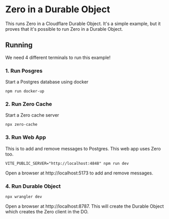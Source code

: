 # Zero in a Durable Object

This runs Zero in a Cloudflare Durable Object. It's a simple example, but it
proves that it's possible to run Zero in a Durable Object.

## Running

We need 4 different terminals to run this example!

### 1. Run Posgres

Start a Postgres database using docker

```
npm run docker-up
```

### 2. Run Zero Cache

Start a Zero cache server

```
npx zero-cache
```

### 3. Run Web App

This is to add and remove messages to Postgres. This web app uses Zero too.

```
VITE_PUBLIC_SERVER="http://localhost:4848" npm run dev
```

Open a browser at http://localhost:5173 to add and remove messages.

### 4. Run Durable Object

```
npx wrangler dev
```

Open a browser at http://localhost:8787. This will create the Durable Object
which creates the Zero client in the DO.
